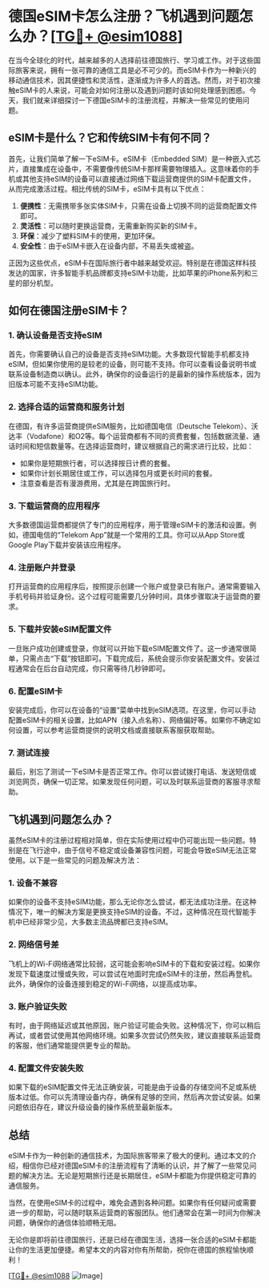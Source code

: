 # 德国eSIM卡怎么注册？飞机遇到问题怎么办？[[TG💪+ @esim1088](https://t.me/s/esim1088)]

在当今全球化的时代，越来越多的人选择前往德国旅行、学习或工作。对于这些国际旅客来说，拥有一张可靠的通信工具是必不可少的。而eSIM卡作为一种新兴的移动通信技术，因其便捷性和灵活性，逐渐成为许多人的首选。然而，对于初次接触eSIM卡的人来说，可能会对如何注册以及遇到问题时该如何处理感到困惑。今天，我们就来详细探讨一下德国eSIM卡的注册流程，并解决一些常见的使用问题。

## eSIM卡是什么？它和传统SIM卡有何不同？

首先，让我们简单了解一下eSIM卡。eSIM卡（Embedded SIM）是一种嵌入式芯片，直接集成在设备中，不需要像传统SIM卡那样需要物理插入。这意味着你的手机或其他支持eSIM的设备可以直接通过网络下载运营商提供的SIM卡配置文件，从而完成激活过程。相比传统的SIM卡，eSIM卡具有以下优点：

1. **便携性**：无需携带多张实体SIM卡，只需在设备上切换不同的运营商配置文件即可。
2. **灵活性**：可以随时更换运营商，无需重新购买新的SIM卡。
3. **环保**：减少了塑料SIM卡的使用，更加环保。
4. **安全性**：由于eSIM卡嵌入在设备内部，不易丢失或被盗。

正因为这些优点，eSIM卡在国际旅行者中越来越受欢迎。特别是在德国这样科技发达的国家，许多智能手机品牌都支持eSIM卡功能，比如苹果的iPhone系列和三星的部分机型。

## 如何在德国注册eSIM卡？

### 1. 确认设备是否支持eSIM

首先，你需要确认自己的设备是否支持eSIM功能。大多数现代智能手机都支持eSIM，但如果你使用的是较老的设备，则可能不支持。你可以查看设备说明书或联系设备制造商以确认。此外，确保你的设备运行的是最新的操作系统版本，因为旧版本可能不支持eSIM功能。

### 2. 选择合适的运营商和服务计划

在德国，有许多运营商提供eSIM服务，比如德国电信（Deutsche Telekom）、沃达丰（Vodafone）和O2等。每个运营商都有不同的资费套餐，包括数据流量、通话时间和短信数量等。在选择运营商时，建议根据自己的需求进行比较，比如：

- 如果你是短期旅行者，可以选择按日计费的套餐。
- 如果你计划长期居住或工作，可以选择包月或更长时间的套餐。
- 注意查看是否有漫游费用，尤其是在跨国旅行时。

### 3. 下载运营商的应用程序

大多数德国运营商都提供了专门的应用程序，用于管理eSIM卡的激活和设置。例如，德国电信的“Telekom App”就是一个常用的工具。你可以从App Store或Google Play下载并安装该应用程序。

### 4. 注册账户并登录

打开运营商的应用程序后，按照提示创建一个账户或登录已有账户。通常需要输入手机号码并验证身份。这个过程可能需要几分钟时间，具体步骤取决于运营商的要求。

### 5. 下载并安装eSIM配置文件

一旦账户成功创建或登录，你就可以开始下载eSIM配置文件了。这一步通常很简单，只需点击“下载”按钮即可。下载完成后，系统会提示你安装配置文件。安装过程通常会在后台自动完成，你只需等待几秒钟即可。

### 6. 配置eSIM卡

安装完成后，你可以在设备的“设置”菜单中找到eSIM选项。在这里，你可以手动配置eSIM卡的相关设置，比如APN（接入点名称）、网络偏好等。如果你不确定如何设置，可以参考运营商提供的说明文档或直接联系客服获取帮助。

### 7. 测试连接

最后，别忘了测试一下eSIM卡是否正常工作。你可以尝试拨打电话、发送短信或浏览网页，确保一切正常。如果发现任何问题，可以及时联系运营商的客服寻求帮助。

## 飞机遇到问题怎么办？

虽然eSIM卡的注册过程相对简单，但在实际使用过程中仍可能出现一些问题。特别是在飞行途中，由于信号不稳定或设备兼容性问题，可能会导致eSIM无法正常使用。以下是一些常见的问题及解决方法：

### 1. 设备不兼容

如果你的设备不支持eSIM功能，那么无论你怎么尝试，都无法成功注册。在这种情况下，唯一的解决方案是更换支持eSIM的设备。不过，这种情况在现代智能手机中已经非常少见，大多数主流品牌都已支持eSIM。

### 2. 网络信号差

飞机上的Wi-Fi网络通常比较弱，这可能会影响eSIM卡的下载和安装过程。如果你发现下载速度过慢或失败，可以尝试在地面时完成eSIM卡的注册，然后再登机。此外，确保你的设备连接到稳定的Wi-Fi网络，以提高成功率。

### 3. 账户验证失败

有时，由于网络延迟或其他原因，账户验证可能会失败。这种情况下，你可以稍后再试，或者尝试使用其他网络环境。如果多次尝试仍然失败，建议直接联系运营商的客服，他们通常能提供更专业的帮助。

### 4. 配置文件安装失败

如果下载的eSIM配置文件无法正确安装，可能是由于设备的存储空间不足或系统版本过低。你可以先清理设备内存，确保有足够的空间，然后再次尝试安装。如果问题依旧存在，建议升级设备的操作系统至最新版本。

## 总结

eSIM卡作为一种创新的通信技术，为国际旅客带来了极大的便利。通过本文的介绍，相信你已经对德国eSIM卡的注册流程有了清晰的认识，并了解了一些常见问题的解决方法。无论是短期旅行还是长期居住，eSIM卡都能为你提供稳定可靠的通信服务。

当然，在使用eSIM卡的过程中，难免会遇到各种问题。如果你有任何疑问或需要进一步的帮助，可以随时联系运营商的客服团队。他们通常会在第一时间为你解决问题，确保你的通信体验顺畅无阻。

无论你是即将前往德国旅行，还是已经在德国生活，选择一张合适的eSIM卡都能让你的生活更加便捷。希望本文的内容对你有所帮助，祝你在德国的旅程愉快顺利！

[[TG💪+ @esim1088](https://t.me/s/esim1088) ![Image](https://i.postimg.cc/4NQfJmqS/Snipaste-2025-05-13-00-14-12.png)]